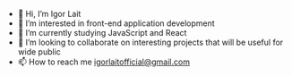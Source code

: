 - 👋 Hi, I’m Igor Lait
- 👀 I’m interested in front-end application development
- 🌱 I’m currently studying JavaScript and React
- 💞️ I’m looking to collaborate on interesting projects that will be useful for wide public
- 📫 How to reach me igorlaitofficial@gmail.com

<!---
RadroachJohny/RadroachJohny is a ✨ special ✨ repository because its `README.md` (this file) appears on your GitHub profile.
You can click the Preview link to take a look at your changes.
--->
